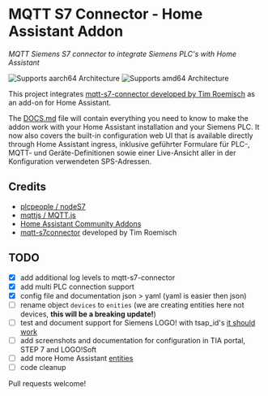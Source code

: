 # MQTT S7 Connector - Home Assistant Addon

_MQTT Siemens S7 connector to integrate Siemens PLC's with Home Assistant_

![Supports aarch64 Architecture][aarch64-shield]
![Supports amd64 Architecture][amd64-shield]

[aarch64-shield]: https://img.shields.io/badge/aarch64-yes-green.svg
[amd64-shield]: https://img.shields.io/badge/amd64-yes-green.svg

This project integrates [mqtt-s7-connector developed by Tim Roemisch](https://github.com/timroemisch/mqtt-s7-connector) as an add-on for Home Assistant.

The [DOCS.md](./DOCS.md) file will contain everything you need to know to make the addon work with your Home Assistant installation and your Siemens PLC. It now also covers the built-in configuration web UI that is available directly through Home Assistant ingress, inklusive geführter Formulare für PLC-, MQTT- und Geräte-Definitionen sowie einer Live-Ansicht aller in der Konfiguration verwendeten SPS-Adressen.

## Credits

- [plcpeople / nodeS7](https://github.com/plcpeople/nodeS7)
- [mqttjs / MQTT.js](https://github.com/mqttjs/MQTT.js)
- [Home Assistant Community Addons](https://github.com/hassio-addons/)
- [mqtt-s7connector](https://github.com/timroemisch/mqtt-s7-connector) developed by Tim Roemisch

## TODO

- [x] add additional log levels to mqtt-s7-connector
- [x] add multi PLC connection support
- [x] config file and documentation json > yaml (yaml is easier then json)
- [ ] rename object `devices` to `enities` (we are creating entities here not devices, **this will be a breaking update!**)
- [ ] test and document support for Siemens LOGO! with tsap_id's [it should work](https://github.com/plcpeople/nodeS7/issues/37)
- [ ] add screenshots and documentation for configuration in TIA portal, STEP 7 and LOGO!Soft
- [ ] add more Home Assistant [entities](https://developers.home-assistant.io/docs/core/entity)
- [ ] code cleanup

Pull requests welcome!
